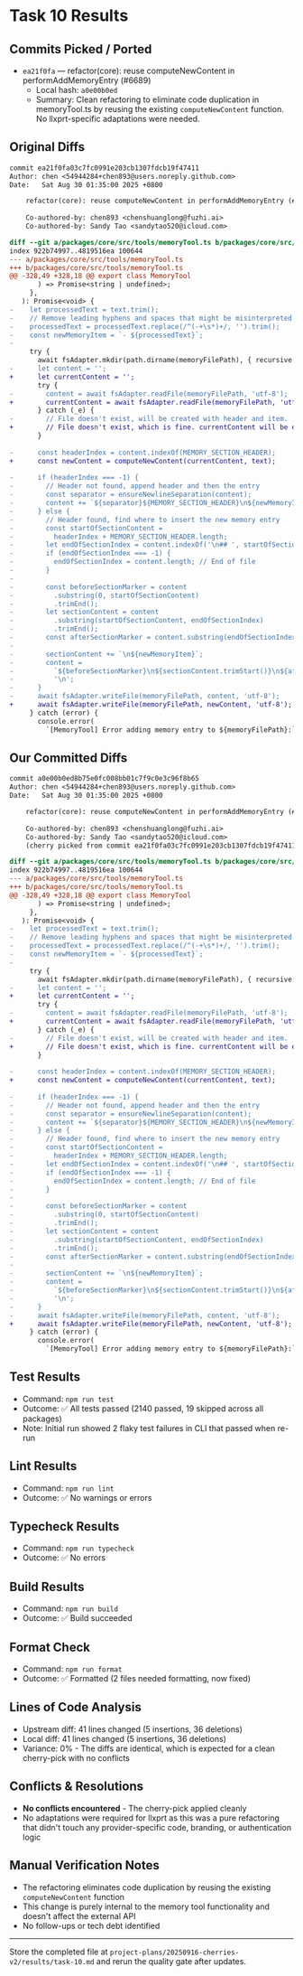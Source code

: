 # Task 10 Results

## Commits Picked / Ported
- `ea21f0fa` — refactor(core): reuse computeNewContent in performAddMemoryEntry (#6689)
  - Local hash: `a0e00b0ed`
  - Summary: Clean refactoring to eliminate code duplication in memoryTool.ts by reusing the existing `computeNewContent` function. No llxprt-specific adaptations were needed.

## Original Diffs
```diff
commit ea21f0fa03c7fc0991e203cb1307fdcb19f47411
Author: chen <54944284+chen893@users.noreply.github.com>
Date:   Sat Aug 30 01:35:00 2025 +0800

    refactor(core): reuse computeNewContent in performAddMemoryEntry (#6689)
    
    Co-authored-by: chen893 <chenshuanglong@fuzhi.ai>
    Co-authored-by: Sandy Tao <sandytao520@icloud.com>

diff --git a/packages/core/src/tools/memoryTool.ts b/packages/core/src/tools/memoryTool.ts
index 922b74997..4819516ea 100644
--- a/packages/core/src/tools/memoryTool.ts
+++ b/packages/core/src/tools/memoryTool.ts
@@ -328,49 +328,18 @@ export class MemoryTool
       ) => Promise<string | undefined>;
     },
   ): Promise<void> {
-    let processedText = text.trim();
-    // Remove leading hyphens and spaces that might be misinterpreted as markdown list items
-    processedText = processedText.replace(/^(-+\s*)+/, '').trim();
-    const newMemoryItem = `- ${processedText}`;
-
     try {
       await fsAdapter.mkdir(path.dirname(memoryFilePath), { recursive: true });
-      let content = '';
+      let currentContent = '';
       try {
-        content = await fsAdapter.readFile(memoryFilePath, 'utf-8');
+        currentContent = await fsAdapter.readFile(memoryFilePath, 'utf-8');
       } catch (_e) {
-        // File doesn't exist, will be created with header and item.
+        // File doesn't exist, which is fine. currentContent will be empty.
       }
 
-      const headerIndex = content.indexOf(MEMORY_SECTION_HEADER);
+      const newContent = computeNewContent(currentContent, text);
 
-      if (headerIndex === -1) {
-        // Header not found, append header and then the entry
-        const separator = ensureNewlineSeparation(content);
-        content += `${separator}${MEMORY_SECTION_HEADER}\n${newMemoryItem}\n`;
-      } else {
-        // Header found, find where to insert the new memory entry
-        const startOfSectionContent =
-          headerIndex + MEMORY_SECTION_HEADER.length;
-        let endOfSectionIndex = content.indexOf('\n## ', startOfSectionContent);
-        if (endOfSectionIndex === -1) {
-          endOfSectionIndex = content.length; // End of file
-        }
-
-        const beforeSectionMarker = content
-          .substring(0, startOfSectionContent)
-          .trimEnd();
-        let sectionContent = content
-          .substring(startOfSectionContent, endOfSectionIndex)
-          .trimEnd();
-        const afterSectionMarker = content.substring(endOfSectionIndex);
-
-        sectionContent += `\n${newMemoryItem}`;
-        content =
-          `${beforeSectionMarker}\n${sectionContent.trimStart()}\n${afterSectionMarker}`.trimEnd() +
-          '\n';
-      }
-      await fsAdapter.writeFile(memoryFilePath, content, 'utf-8');
+      await fsAdapter.writeFile(memoryFilePath, newContent, 'utf-8');
     } catch (error) {
       console.error(
         `[MemoryTool] Error adding memory entry to ${memoryFilePath}:`,
```

## Our Committed Diffs
```diff
commit a0e00b0ed8b75e0fc008bb01c7f9c0e3c96f8b65
Author: chen <54944284+chen893@users.noreply.github.com>
Date:   Sat Aug 30 01:35:00 2025 +0800

    refactor(core): reuse computeNewContent in performAddMemoryEntry (#6689)
    
    Co-authored-by: chen893 <chenshuanglong@fuzhi.ai>
    Co-authored-by: Sandy Tao <sandytao520@icloud.com>
    (cherry picked from commit ea21f0fa03c7fc0991e203cb1307fdcb19f47411)

diff --git a/packages/core/src/tools/memoryTool.ts b/packages/core/src/tools/memoryTool.ts
index 922b74997..4819516ea 100644
--- a/packages/core/src/tools/memoryTool.ts
+++ b/packages/core/src/tools/memoryTool.ts
@@ -328,49 +328,18 @@ export class MemoryTool
       ) => Promise<string | undefined>;
     },
   ): Promise<void> {
-    let processedText = text.trim();
-    // Remove leading hyphens and spaces that might be misinterpreted as markdown list items
-    processedText = processedText.replace(/^(-+\s*)+/, '').trim();
-    const newMemoryItem = `- ${processedText}`;
-
     try {
       await fsAdapter.mkdir(path.dirname(memoryFilePath), { recursive: true });
-      let content = '';
+      let currentContent = '';
       try {
-        content = await fsAdapter.readFile(memoryFilePath, 'utf-8');
+        currentContent = await fsAdapter.readFile(memoryFilePath, 'utf-8');
       } catch (_e) {
-        // File doesn't exist, will be created with header and item.
+        // File doesn't exist, which is fine. currentContent will be empty.
       }
 
-      const headerIndex = content.indexOf(MEMORY_SECTION_HEADER);
+      const newContent = computeNewContent(currentContent, text);
 
-      if (headerIndex === -1) {
-        // Header not found, append header and then the entry
-        const separator = ensureNewlineSeparation(content);
-        content += `${separator}${MEMORY_SECTION_HEADER}\n${newMemoryItem}\n`;
-      } else {
-        // Header found, find where to insert the new memory entry
-        const startOfSectionContent =
-          headerIndex + MEMORY_SECTION_HEADER.length;
-        let endOfSectionIndex = content.indexOf('\n## ', startOfSectionContent);
-        if (endOfSectionIndex === -1) {
-          endOfSectionIndex = content.length; // End of file
-        }
-
-        const beforeSectionMarker = content
-          .substring(0, startOfSectionContent)
-          .trimEnd();
-        let sectionContent = content
-          .substring(startOfSectionContent, endOfSectionIndex)
-          .trimEnd();
-        const afterSectionMarker = content.substring(endOfSectionIndex);
-
-        sectionContent += `\n${newMemoryItem}`;
-        content =
-          `${beforeSectionMarker}\n${sectionContent.trimStart()}\n${afterSectionMarker}`.trimEnd() +
-          '\n';
-      }
-      await fsAdapter.writeFile(memoryFilePath, content, 'utf-8');
+      await fsAdapter.writeFile(memoryFilePath, newContent, 'utf-8');
     } catch (error) {
       console.error(
         `[MemoryTool] Error adding memory entry to ${memoryFilePath}:`,
```

## Test Results
- Command: `npm run test`
- Outcome: ✅ All tests passed (2140 passed, 19 skipped across all packages)
- Note: Initial run showed 2 flaky test failures in CLI that passed when re-run

## Lint Results
- Command: `npm run lint`
- Outcome: ✅ No warnings or errors

## Typecheck Results
- Command: `npm run typecheck`
- Outcome: ✅ No errors

## Build Results
- Command: `npm run build`
- Outcome: ✅ Build succeeded

## Format Check
- Command: `npm run format`
- Outcome: ✅ Formatted (2 files needed formatting, now fixed)

## Lines of Code Analysis
- Upstream diff: 41 lines changed (5 insertions, 36 deletions)
- Local diff: 41 lines changed (5 insertions, 36 deletions)
- Variance: 0% - The diffs are identical, which is expected for a clean cherry-pick with no conflicts

## Conflicts & Resolutions
- **No conflicts encountered** - The cherry-pick applied cleanly
- No adaptations were required for llxprt as this was a pure refactoring that didn't touch any provider-specific code, branding, or authentication logic

## Manual Verification Notes
- The refactoring eliminates code duplication by reusing the existing `computeNewContent` function
- This change is purely internal to the memory tool functionality and doesn't affect the external API
- No follow-ups or tech debt identified

---

Store the completed file at `project-plans/20250916-cherries-v2/results/task-10.md` and rerun the quality gate after updates.